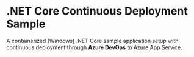 # .NET Core Continuous Deployment Sample
A containerized (Windows) .NET Core sample application setup with continuous deployment through **Azure DevOps** to Azure App Service. 
